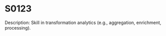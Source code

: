 # S0123
Description: Skill in transformation analytics (e.g., aggregation, enrichment, processing).
